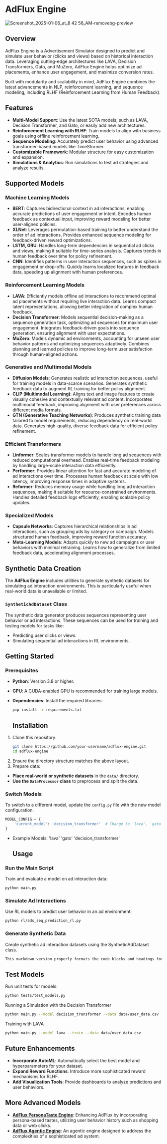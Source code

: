 # AdFlux Engine

![Screenshot_2025-01-06_at_8 42 56_AM-removebg-preview](https://github.com/user-attachments/assets/c7ecef31-f692-4a0b-9bea-d79ca6c696ea)


## Overview
AdFlux Engine is a Advertisement Simulator designed to predict and simulate user behavior (clicks and views) based on historical interaction data. Leveraging cutting-edge architectures like LAVA, Decision Transformers, Gato, and MuZero, AdFlux Engine helps optimize ad placements, enhance user engagement, and maximize conversion rates.

Built with modularity and scalability in mind, AdFlux Engine combines the latest advancements in NLP, reinforcement learning, and sequence modeling, including RLHF (Reinforcement Learning from Human Feedback).

## Features

- **Multi-Model Support**: Use the latest SOTA models, such as LAVA, Decision Transformer, and Gato, or easily add new architectures.
- **Reinforcement Learning with RLHF**: Train models to align with business goals using offline reinforcement learning.
- **Sequence Modeling**: Accurately predict user behavior using advanced transformer-based models like TimeSformer.
- **Customizable Framework**: Modular structure for easy customization and expansion.
- **Simulations & Analytics**: Run simulations to test ad strategies and analyze results.


## Supported Models

### Machine Learning Models
- **BERT**: Captures bidirectional context in ad interactions, enabling accurate predictions of user engagement or intent. Encodes human feedback as contextual input, improving reward modeling for better user-aligned policies.
- **XLNet**: Leverages permutation-based training to better understand the order of ad interactions. Provides enhanced sequence modeling for feedback-driven reward optimizations.
- **LSTM, GRU**: Handles long-term dependencies in sequential ad clicks and views, making it suitable for time-series analysis. Captures trends in human feedback over time for policy refinement.
- **CNN**: Identifies patterns in user interaction sequences, such as spikes in engagement or drop-offs. Quickly learns localized features in feedback data, speeding up alignment with human preferences.

### Reinforcement Learning Models
- **LAVA**: Efficiently models offline ad interactions to recommend optimal ad placements without requiring live interaction data. Learns compact latent representations, allowing better integration of complex human feedback.
- **Decision Transformer**: Models sequential decision-making as a sequence generation task, optimizing ad sequences for maximum user engagement. Integrates feedback-driven goals into sequence generation, ensuring alignment with user expectations.
- **MuZero**: Models dynamic ad environments, accounting for unseen user behavior patterns and optimizing sequences adaptively. Combines planning and learned policies to improve long-term user satisfaction through human-aligned actions.

### Generative and Multimodal Models
- **Diffusion Models**: Generates realistic ad interaction sequences, useful for training models in data-scarce scenarios. Generates synthetic feedback data to augment RL training for better policy alignment.
- **CLIP (Multimodal Learning)**: Aligns text and image features to create visually cohesive and contextually relevant ad content. Incorporates multimodal feedback, improving alignment with user preferences across different media formats.
- **GTN (Generative Teaching Networks)**: Produces synthetic training data tailored to model requirements, reducing dependency on real-world data. Generates high-quality, diverse feedback data for efficient policy refinement.

### Efficient Transformers
- **Linformer**: Scales transformer models to handle long ad sequences with reduced computational overhead. Enables real-time feedback modeling by handling large-scale interaction data efficiently.
- **Performer**: Provides linear attention for fast and accurate modeling of ad interactions over time. Processes human feedback at scale with low latency, improving response times in adaptive systems.
- **Reformer**: Reduces memory usage while handling long ad interaction sequences, making it suitable for resource-constrained environments. Handles detailed feedback logs efficiently, enabling scalable policy updates.

### Specialized Models
- **Capsule Networks**: Captures hierarchical relationships in ad interactions, such as grouping ads by category or campaign. Models structured human feedback, improving reward function accuracy.
- **Meta-Learning Models**: Adapts quickly to new ad campaigns or user behaviors with minimal retraining. Learns how to generalize from limited feedback data, accelerating alignment processes.



## Synthetic Data Creation

The **AdFlux Engine** includes utilities to generate synthetic datasets for simulating ad interaction environments. This is particularly useful when real-world data is unavailable or limited.

### `SyntheticAdDataset` Class

The synthetic data generator produces sequences representing user behavior or ad interactions. These sequences can be used for training and testing models for tasks like:

- Predicting user clicks or views.
- Simulating sequential ad interactions in RL environments.


## Getting Started

### Prerequisites
- **Python**: Version 3.8 or higher.
- **GPU**: A CUDA-enabled GPU is recommended for training large models.
- **Dependencies**: Install the required libraries:
  ```bash
  pip install -r requirements.txt
  ```

  ## Installation

1. Clone this repository:
   ```bash
   git clone https://github.com/your-username/adflux-engine.git
   cd adflux-engine
   ```
2. Ensure the directory structure matches the above layout.
3. Prepare data:
- **Place real-world or synthetic datasets** in the `data/` directory.
- **Use the `DataProcessor` class** to preprocess and split the data.


### Switch Models

To switch to a different model, update the `config.py` file with the new model configuration.
```python
MODEL_CONFIG = {
    'current_model': 'decision_transformer'  # Change to 'lava', 'gato', etc.
}
```

- Example Models:
'lava'
'gato'
'decision_transformer'


  ## Usage

### Run the Main Script

Train and evaluate a model on ad interaction data:

```bash
python main.py
```


### Simulate Ad Interactions

Use RL models to predict user behavior in an ad environment:
```bash
python rl/ads_seq_prediction_rl.py
```

### Generate Synthetic Data

Create synthetic ad interaction datasets using the SyntheticAdDataset class.
```bash
This markdown version properly formats the code blocks and headings for your `.md` file.
```


## Test Models

Run unit tests for models:

```bash
python tests/test_models.py
```

Running a Simulation with the Decision Transformer
```bash
python main.py --model decision_transformer --data data/user_data.csv
```
Training with LAVA
```bash
python main.py --model lava --train --data data/user_data.csv
```

## Future Enhancements

- **Incorporate AutoML**: Automatically select the best model and hyperparameters for your dataset.
- **Expand Reward Functions**: Introduce more sophisticated reward mechanisms for RLHF.
- **Add Visualization Tools**: Provide dashboards to analyze predictions and user behaviors.

## More Advanced Models
- **[AdFlux PersonaTaste Engine](https://github.com/SJ9VRF/AdFlux-PersonaTaste-Engine)**: Enhancing AdFlux by incorporating persona-based tastes, utilizing user behavior history such as shopping data or web clicks.
- **[AdFlux Agentic Engine](https://github.com/SJ9VRF/AdFlux-Agentic-Engine)**: An agentic engine designed to address the complexities of a sophisticated ad system.



